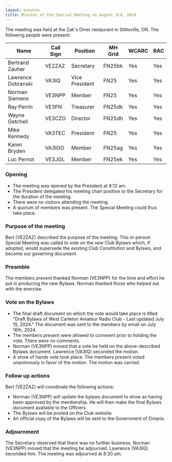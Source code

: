 ```yaml
---
layout: minutes
title: Minutes of the Special Meeting on August 3rd, 2024
---
```

The meeting was held at the Zak's Diner restaurant in Stittsville, ON.
The following people were present:

| Name               | Call Sign | Position       | MH Grid | WCARC | RAC |
| ------------------ | --------- | -------------- | ------- | ----- | --- |
| Bertrand Zauhar    | VE2ZAZ    | Secretary      | FN25bk  | Yes   | Yes |
| Lawrence Dobranski | VA3IQ     | Vice President | FN25    | Yes   | Yes |
| Norman Siemens     | VE3NPP    | Member         | FN25    | Yes   | Yes |
| Ray Perrin         | VE3FN     | Treasurer      | FN25dk  | Yes   | Yes |
| Wayne Getchell     | VE3CZO    | Director       | FN25dh  | Yes   | Yes |
| Mike Kennedy       | VA3TEC    | President      | FN25    | Yes   | Yes |
| Karen Bryden       | VA3IGO    | Member         | FN25ag  | Yes   | Yes |
| Luc Pernot         | VE3JGL    | Member         | FN25ek  | Yes   | Yes |

### Opening

- The meeting was opened by the President at 8:12 am.
- The President delegated his meeting chair position to the Secretary for the duration of the meeting.
- There were no visitors attending the meeting.
- A quorum of members was present. The Special Meeting could thus take place.

### Purpose of the meeting

Bert (VE2ZAZ) described the purpose of the meeting: This in-person Special Meeting was called to vote on the new Club Bylaws which, if adopted, would supersede the existing Club Constitution and Bylaws, and become our governing document.

### Preamble

The members present thanked Norman (VE3NPP) for the time and effort he put in producing the new Bylaws. Norman thanked those who helped out with the exercise.

### Vote on the Bylaws

- The final draft document on which the vote would take place is titled "Draft Bylaws of West Carleton Amateur Radio Club - Last updated July 15, 2024." The document was sent to the members by email on July 16th, 2024.
- The members present were allowed to comment prior to holding the vote. There were no comments.
- Norman (VE3NPP) moved that a vote be held on the above-described Bylaws document. Lawrence (VA3IQ) seconded the motion.
- A show of hands vote took place. The members present voted unanimously in favor of the motion. The motion was carried.

### Follow up actions

Bert (VE2ZAZ) will coordinate the following actions:

- Norman (VE3NPP) will update the bylaws document to show as having been approved by the membership. He will then make the final Bylaws document available to the Officers.
- The Bylaws will be posted on the Club website.
- An official copy of the Bylaws will be sent to the Government of Ontario.

### Adjournment

The Secretary observed that there was no further business. Norman (VE3NPP) moved that the meeting be adjourned. Lawrence (VA3IQ) seconded him. The meeting was adjourned at 8:20 am.

